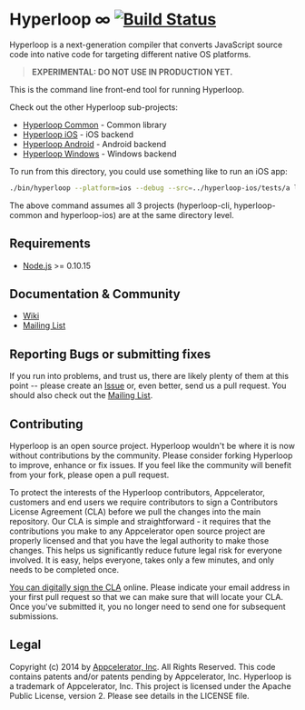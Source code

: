 # Hyperloop ∞ [![Build Status](https://magnum.travis-ci.com/appcelerator/hyperloop-cli.svg?token=xjwxUDk3aUJaLhguTqyB&branch=master)](https://magnum.travis-ci.com/appcelerator/hyperloop-cli)

Hyperloop is a next-generation compiler that converts JavaScript source code into native code for targeting different native OS platforms. 

> **EXPERIMENTAL: DO NOT USE IN PRODUCTION YET.**

This is the command line front-end tool for running Hyperloop.

Check out the other Hyperloop sub-projects:

- [Hyperloop Common](https://github.com/appcelerator/hyperloop-common) - Common library
- [Hyperloop iOS](https://github.com/appcelerator/hyperloop-ios) - iOS backend
- [Hyperloop Android](https://github.com/appcelerator/hyperloop-android) - Android backend
- [Hyperloop Windows](https://github.com/appcelerator/hyperloop-windows) - Windows backend

To run from this directory, you could use something like to run an iOS app:

```bash
./bin/hyperloop --platform=ios --debug --src=../hyperloop-ios/tests/a library compile package launch --log-level="trace" --arch=i386
```

The above command assumes all 3 projects (hyperloop-cli, hyperloop-common and hyperloop-ios) are at the same directory level.


## Requirements

* [Node.js](http://nodejs.org/) >= 0.10.15

## Documentation & Community

- [Wiki](https://github.com/appcelerator/hyperloop/wiki)
- [Mailing List](https://groups.google.com/forum/#!forum/tinext)

## Reporting Bugs or submitting fixes

If you run into problems, and trust us, there are likely plenty of them at this point -- please create an [Issue](https://github.com/appcelerator/hyperloop-cli/issues) or, even better, send us a pull request. You should also check out the [Mailing List](https://groups.google.com/forum/#!forum/tinext).

## Contributing

Hyperloop is an open source project.  Hyperloop wouldn't be where it is now without contributions by the community. Please consider forking Hyperloop to improve, enhance or fix issues. If you feel like the community will benefit from your fork, please open a pull request.

To protect the interests of the Hyperloop contributors, Appcelerator, customers and end users we require contributors to sign a Contributors License Agreement (CLA) before we pull the changes into the main repository. Our CLA is simple and straightforward - it requires that the contributions you make to any Appcelerator open source project are properly licensed and that you have the legal authority to make those changes. This helps us significantly reduce future legal risk for everyone involved. It is easy, helps everyone, takes only a few minutes, and only needs to be completed once.

[You can digitally sign the CLA](http://bit.ly/app_cla) online. Please indicate your email address in your first pull request so that we can make sure that will locate your CLA.  Once you've submitted it, you no longer need to send one for subsequent submissions.


## Legal

Copyright (c) 2014 by [Appcelerator, Inc](http://www.appcelerator.com). All Rights Reserved.
This code contains patents and/or patents pending by Appcelerator, Inc.
Hyperloop is a trademark of Appcelerator, Inc.
This project is licensed under the Apache Public License, version 2.  Please see details in the LICENSE file.
